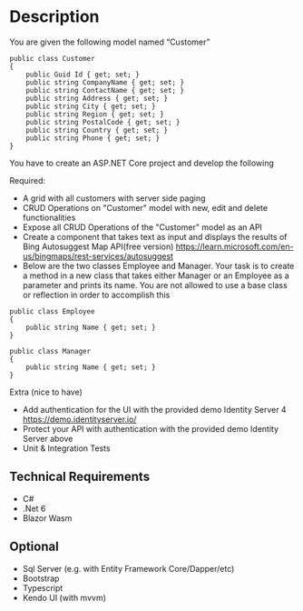 # Description

You are given the following model named “Customer” 

```
public class Customer
{
	public Guid Id { get; set; }
	public string CompanyName { get; set; }
	public string ContactName { get; set; }
	public string Address { get; set; }
	public string City { get; set; }
	public string Region { get; set; }
	public string PostalCode { get; set; }
	public string Country { get; set; }
	public string Phone { get; set; }
}
```

You have to create an ASP.NET Core project and develop the following

Required: 
- A grid with all customers with server side paging
- CRUD Operations on "Customer" model with new, edit and delete functionalities
- Expose all CRUD Operations of the "Customer" model as an API 
- Create a component that takes text as input and displays the results of Bing Autosuggest Map API(free version) https://learn.microsoft.com/en-us/bingmaps/rest-services/autosuggest
- Below are the two classes Employee and Manager. Your task is to create a method in a new class that takes either Manager or an Employee as a parameter and prints its name. You are not allowed to use a base class or reflection in order to accomplish this

```
public class Employee
{
	public string Name { get; set; }
}

public class Manager
{
	public string Name { get; set; }
}

```

Extra (nice to have)
- Add authentication for the UI with the provided demo Identity Server 4 https://demo.identityserver.io/
- Protect your API with authentication with the provided demo Identity Server above
- Unit & Integration Tests

## Technical Requirements 

- C#
- .Net 6
- Blazor Wasm

## Optional
- Sql Server (e.g. with Entity Framework Core/Dapper/etc)
- Bootstrap
- Typescript
- Kendo UI (with mvvm)

